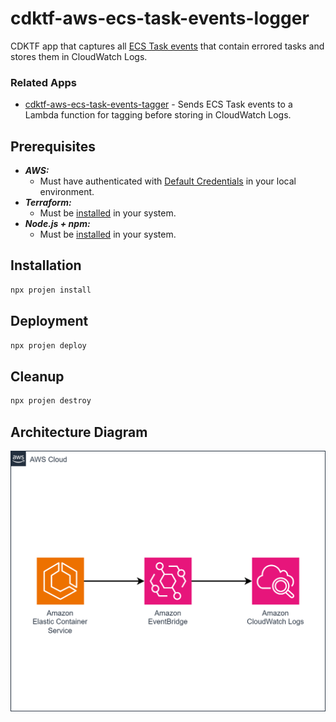 # cdktf-aws-ecs-task-events-logger

CDKTF app that captures all [ECS Task events](https://docs.aws.amazon.com/AmazonECS/latest/developerguide/ecs_task_events.html) that contain errored tasks and stores them in CloudWatch Logs.

### Related Apps

- [cdktf-aws-ecs-task-events-tagger](https://github.com/garysassano/cdktf-aws-ecs-task-events-tagger) - Sends ECS Task events to a Lambda function for tagging before storing in CloudWatch Logs.

## Prerequisites

- **_AWS:_**
  - Must have authenticated with [Default Credentials](https://registry.terraform.io/providers/hashicorp/aws/latest/docs#authentication-and-configuration) in your local environment.
- **_Terraform:_**
  - Must be [installed](https://developer.hashicorp.com/terraform/tutorials/aws-get-started/install-cli#install-terraform) in your system.
- **_Node.js + npm:_**
  - Must be [installed](https://docs.npmjs.com/downloading-and-installing-node-js-and-npm) in your system.

## Installation

```sh
npx projen install
```

## Deployment

```sh
npx projen deploy
```

## Cleanup

```sh
npx projen destroy
```

## Architecture Diagram

![Architecture Diagram](./src/assets/arch.svg)
